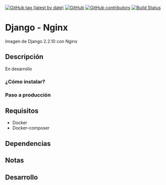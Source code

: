 [![GitHub tag (latest by date)](https://img.shields.io/github/v/tag/saengate/djfullapp)](https://github.com/saengate/djfullapp/releases/latest)
[![GitHub](https://img.shields.io/github/license/saengate/djfullapp)](LICENSE)
[![GitHub contributors](https://img.shields.io/github/contributors/saengate/djfullapp)](https://github.com/saengate/djfullapp/graphs/contributors)
[![Build Status](https://travis-ci.org/saengate/djfullapp.svg?branch=master)](https://travis-ci.org/saengate/djfullapp)

# Django - Nginx

Imagen de Django 2.2.10 con Nginx

## Descripción

En desarrollo

### ¿Cómo instalar?


### Paso a producción

## Requisitos 
* Docker
* Docker-composer

## Dependencias


## Notas


## Desarrollo
